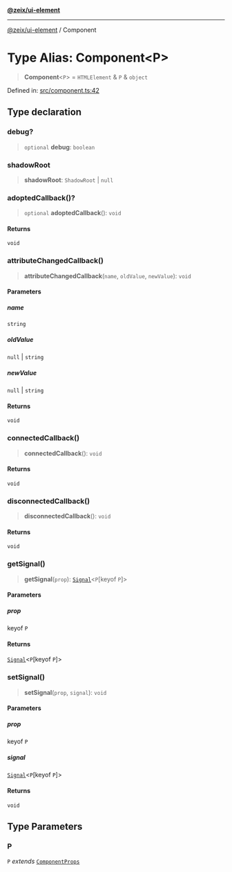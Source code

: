 [**@zeix/ui-element**](../README.md)

***

[@zeix/ui-element](../globals.md) / Component

# Type Alias: Component\<P\>

> **Component**\<`P`\> = `HTMLElement` & `P` & `object`

Defined in: [src/component.ts:42](https://github.com/zeixcom/ui-element/blob/bd4ae3ed0a4d2790834ffe22cb9cd0696e3104c4/src/component.ts#L42)

## Type declaration

### debug?

> `optional` **debug**: `boolean`

### shadowRoot

> **shadowRoot**: `ShadowRoot` \| `null`

### adoptedCallback()?

> `optional` **adoptedCallback**(): `void`

#### Returns

`void`

### attributeChangedCallback()

> **attributeChangedCallback**(`name`, `oldValue`, `newValue`): `void`

#### Parameters

##### name

`string`

##### oldValue

`null` | `string`

##### newValue

`null` | `string`

#### Returns

`void`

### connectedCallback()

> **connectedCallback**(): `void`

#### Returns

`void`

### disconnectedCallback()

> **disconnectedCallback**(): `void`

#### Returns

`void`

### getSignal()

> **getSignal**(`prop`): [`Signal`](Signal.md)\<`P`\[keyof `P`\]\>

#### Parameters

##### prop

keyof `P`

#### Returns

[`Signal`](Signal.md)\<`P`\[keyof `P`\]\>

### setSignal()

> **setSignal**(`prop`, `signal`): `void`

#### Parameters

##### prop

keyof `P`

##### signal

[`Signal`](Signal.md)\<`P`\[keyof `P`\]\>

#### Returns

`void`

## Type Parameters

### P

`P` *extends* [`ComponentProps`](ComponentProps.md)
